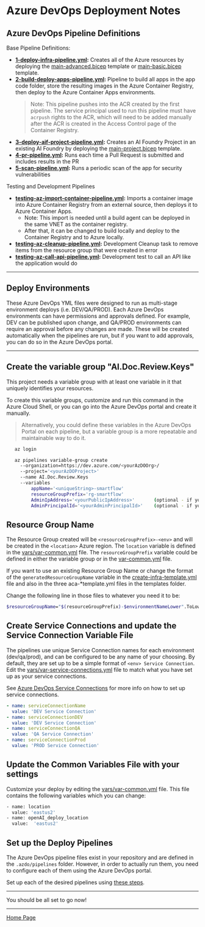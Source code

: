 # Azure DevOps Deployment Notes

## Azure DevOps Pipeline Definitions

Base Pipeline Definitions:

- **[1-deploy-infra-pipeline.yml](1-deploy-infra-pipeline.yml):** Creates all of the Azure resources by deploying the [main-advanced.bicep](../../infra/bicep/main-advanced.bicep) template or  [main-basic.bicep](../../infra/bicep/main-basic.bicep) template.
- **[2-build-deploy-apps-pipeline.yml](2-build-deploy-apps-pipeline.yml):** Pipeline to build all apps in the app code folder, store the resulting images in the Azure Container Registry, then deploy to the Azure Container Apps environments.
  > Note: This pipeline pushes into the ACR created by the first pipeline. The service principal used to run this pipeline must have `acrpush` rights to the ACR, which will need to be added manually after the ACR is created in the Access Control page of the Container Registry.
- **[3-deploy-aif-project-pipeline.yml](3-deploy-aif-project-pipeline.yml):** Creates an AI Foundry Project in an existing AI Foundry by deploying the [main-project.bicep](../../infra/bicep/main-project.bicep) template.
- **[4-pr-pipeline.yml](3-build-pr-pipeline.yml):** Runs each time a Pull Request is submitted and includes results in the PR
- **[5-scan-pipeline.yml](4-scan-pipeline.yml):** Runs a periodic scan of the app for security vulnerabilities

Testing and Development Pipelines

- **[testing-az-import-container-pipeline.yml](testing-az-import-container-pipeline.yml):** Imports a container image into Azure Container Registry from an external source, then deploys it to Azure Container Apps.
  - Note: This import is needed until a build agent can be deployed in the same VNET as the container registry.
  - After that, it can be changed to build locally and deploy to the Container Registry and to Azure locally.
- **[testing-az-cleanup-pipeline.yml](testing-az-cleanup-pipeline.yml):** Development Cleanup task to remove items from the resource group that were created in error
- **[testing-az-call-api-pipeline.yml](testing-az-call-api-pipeline.yml):** Development test to call an API like the application would do

---

## Deploy Environments

These Azure DevOps YML files were designed to run as multi-stage environment deploys (i.e. DEV/QA/PROD). Each Azure DevOps environments can have permissions and approvals defined. For example, DEV can be published upon change, and QA/PROD environments can require an approval before any changes are made. These will be created automatically when the pipelines are run, but if you want to add approvals, you can do so in the Azure DevOps portal.

---

## Create the variable group "AI.Doc.Review.Keys"

This project needs a variable group with at least one variable in it that uniquely identifies your resources.

To create this variable groups, customize and run this command in the Azure Cloud Shell, or you can go into the Azure DevOps portal and create it manually.

> Alternatively, you could define these variables in the Azure DevOps Portal on each pipeline, but a variable group is a more repeatable and maintainable way to do it.

```bash
   az login

   az pipelines variable-group create
     --organization=https://dev.azure.com/<yourAzDOOrg>/
     --project='<yourAzDOProject>'
     --name AI.Doc.Review.Keys
     --variables
         appName='<uniqueString>-smartflow'
         resourceGroupPrefix='rg-smartflow'
         AdminIpAddress='<yourPublicIpAddress>'       (optional - if you want to get access to the KV and ACR)
         AdminPrincipalId='<yourAdminPrincipalId>'    (optional - if you want to get access to the KV and ACR)
```

## Resource Group Name

The Resource Group created will be `<resourceGroupPrefix>-<env>` and will be created in the `<location>` Azure region.  The `location` variable is defined in the [vars/var-common.yml](./vars/var-common.yml) file.  The `resourceGroupPrefix` variable could be defined in either the variable group or in the [var-common.yml](./vars/var-common.yml)  file.  

If you want to use an existing Resource Group Name or change the format of the `generatedResourceGroupName` variable in the [create-infra-template.yml](./pipes/templates/create-infra-template.yml) file and also in the three aca-*template.yml files in the templates folder.

Change the following line in those files to whatever you need it to be:

```bash
$resourceGroupName="$(resourceGroupPrefix)-$environmentNameLower".ToLower()
```

## Create Service Connections and update the Service Connection Variable File

The pipelines use unique Service Connection names for each environment (dev/qa/prod), and can be configured to be any name of your choosing. By default, they are set up to be a simple format of `<env> Service Connection`. Edit the [vars/var-service-connections.yml](./vars/var-service-connections.yml) file to match what you have set up as your service connections.

See [Azure DevOps Service Connections](https://learn.microsoft.com/en-us/azure/devops/pipelines/library/connect-to-azure) for more info on how to set up service connections.

```yml
- name: serviceConnectionName
  value: 'DEV Service Connection'
- name: serviceConnectionDEV
  value: 'DEV Service Connection'
- name: serviceConnectionQA
  value: 'QA Service Connection'
- name: serviceConnectionProd
  value: 'PROD Service Connection'
```

## Update the Common Variables File with your settings

Customize your deploy by editing the [vars/var-common.yml](./vars/var-common.yml) file. This file contains the following variables which you can change:

```bash
- name: location
  value: 'eastus2'
- name: openAI_deploy_location 
  value:  'eastus2'
```

## Set up the Deploy Pipelines

The Azure DevOps pipeline files exist in your repository and are defined in the `.azdo/pipelines` folder. However, in order to actually run them, you need to configure each of them using the Azure DevOps portal.

Set up each of the desired pipelines using [these steps](../../docs/CreateNewPipeline.md).

---

You should be all set to go now!

---

[Home Page](../../README.md)
